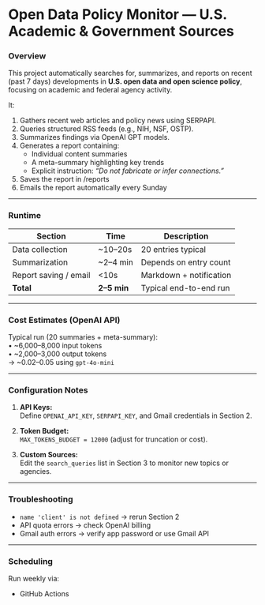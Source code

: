 # Open Data Policy Monitor — U.S. Academic & Government Sources

### Overview
This project automatically searches for, summarizes, and reports on recent (past 7 days) developments in **U.S. open data and open science policy**, focusing on academic and federal agency activity.

It:
1. Gathers recent web articles and policy news using SERPAPI.  
2. Queries structured RSS feeds (e.g., NIH, NSF, OSTP).  
3. Summarizes findings via OpenAI GPT models.  
4. Generates a report containing:  
   - Individual content summaries  
   - A meta-summary highlighting key trends  
   - Explicit instruction: *“Do not fabricate or infer connections.”*  
5. Saves the report in /reports
6. Emails the report automatically every Sunday

---

### Runtime
| Section | Time | Description |
|----------|------|-------------|
| Data collection | ~10–20s | 20 entries typical |
| Summarization | ~2–4 min | Depends on entry count |
| Report saving / email | <10s | Markdown + notification |
| **Total** | **2–5 min** | Typical end-to-end run |

---

### Cost Estimates (OpenAI API)
Typical run (20 summaries + meta-summary):  
• ~6,000–8,000 input tokens  
• ~2,000–3,000 output tokens  
→ ~$0.02–$0.05 using `gpt-4o-mini`

---

### Configuration Notes
1. **API Keys:**  
   Define `OPENAI_API_KEY`, `SERPAPI_KEY`, and Gmail credentials in Section 2.  

2. **Token Budget:**  
   `MAX_TOKENS_BUDGET = 12000` (adjust for truncation or cost).  

3. **Custom Sources:**  
   Edit the `search_queries` list in Section 3 to monitor new topics or agencies.

---

### Troubleshooting
- `name 'client' is not defined` → rerun Section 2  
- API quota errors → check OpenAI billing  
- Gmail auth errors → verify app password or use Gmail API  

---

### Scheduling
Run weekly via:
- GitHub Actions 


